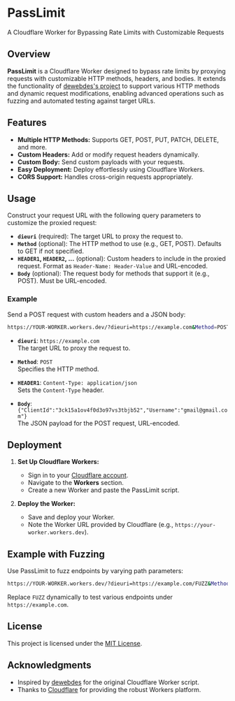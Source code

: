 # PassLimit

A Cloudflare Worker for Bypassing Rate Limits with Customizable Requests

## Overview

**PassLimit** is a Cloudflare Worker designed to bypass rate limits by proxying requests with customizable HTTP methods, headers, and bodies. It extends the functionality of [dewebdes's project](https://github.com/dewebdes) to support various HTTP methods and dynamic request modifications, enabling advanced operations such as fuzzing and automated testing against target URLs.

## Features

- **Multiple HTTP Methods:** Supports GET, POST, PUT, PATCH, DELETE, and more.
- **Custom Headers:** Add or modify request headers dynamically.
- **Custom Body:** Send custom payloads with your requests.
- **Easy Deployment:** Deploy effortlessly using Cloudflare Workers.
- **CORS Support:** Handles cross-origin requests appropriately.

## Usage

Construct your request URL with the following query parameters to customize the proxied request:

- **`dieuri`** (required): The target URL to proxy the request to.
- **`Method`** (optional): The HTTP method to use (e.g., GET, POST). Defaults to GET if not specified.
- **`HEADER1`, `HEADER2`, ...** (optional): Custom headers to include in the proxied request. Format as `Header-Name: Header-Value` and URL-encoded.
- **`Body`** (optional): The request body for methods that support it (e.g., POST). Must be URL-encoded.

### Example

Send a POST request with custom headers and a JSON body:

```bash
https://YOUR-WORKER.workers.dev/?dieuri=https://example.com&Method=POST&HEADER1=Content-Type:+application/json&Body=%7B%22ClientId%22%3A%223ck15a1ov4f0d3o97vs3tbjb52%22%2C%22Username%22%3A%22gmail%40gmail.com%22%7D
```

- **`dieuri`**: `https://example.com`  
  The target URL to proxy the request to.

- **`Method`**: `POST`  
  Specifies the HTTP method.

- **`HEADER1`**: `Content-Type: application/json`  
  Sets the `Content-Type` header.

- **`Body`**: `{"ClientId":"3ck15a1ov4f0d3o97vs3tbjb52","Username":"gmail@gmail.com"}`  
  The JSON payload for the POST request, URL-encoded.

## Deployment

1. **Set Up Cloudflare Workers:**
   - Sign in to your [Cloudflare account](https://dash.cloudflare.com/).
   - Navigate to the **Workers** section.
   - Create a new Worker and paste the PassLimit script.

2. **Deploy the Worker:**
   - Save and deploy your Worker.
   - Note the Worker URL provided by Cloudflare (e.g., `https://your-worker.workers.dev`).

## Example with Fuzzing

Use PassLimit to fuzz endpoints by varying path parameters:

```bash
https://YOUR-WORKER.workers.dev/?dieuri=https://example.com/FUZZ&Method=GET
```

Replace `FUZZ` dynamically to test various endpoints under `https://example.com`.

## License

This project is licensed under the [MIT License](LICENSE).

## Acknowledgments

- Inspired by [dewebdes](https://github.com/dewebdes) for the original Cloudflare Worker script.
- Thanks to [Cloudflare](https://www.cloudflare.com/) for providing the robust Workers platform.
